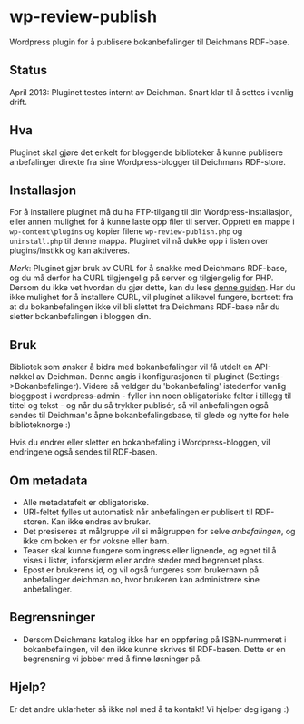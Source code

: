 # wp-review-publish
Wordpress plugin for å publisere bokanbefalinger til Deichmans RDF-base.

## Status
April 2013: Pluginet testes internt av Deichman. Snart klar til å settes i vanlig drift.

## Hva
Pluginet skal gjøre det enkelt for bloggende biblioteker å kunne publisere anbefalinger direkte fra sine Wordpress-blogger til Deichmans RDF-store.

## Installasjon
For å installere pluginet må du ha FTP-tilgang til din Wordpress-installasjon, eller annen mulighet for å kunne laste opp filer til server. Opprett en mappe i `wp-content\plugins` og kopier filene `wp-review-publish.php` og `uninstall.php` til denne mappa. Pluginet vil nå dukke opp i listen over plugins/instikk og kan aktiveres.

*Merk*: Pluginet gjør bruk av CURL for å snakke med Deichmans RDF-base, og du må derfor ha CURL tilgjengelig på server og tilgjengelig for PHP. Dersom du ikke vet hvordan du gjør dette, kan du lese [denne guiden](http://www.tomjepson.co.uk/enabling-curl-in-php-php-ini-wamp-xamp-ubuntu/). Har du ikke mulighet for å installere CURL, vil pluginet allikevel fungere, bortsett fra at du bokanbefalingen ikke vil bli slettet fra Deichmans RDF-base når du sletter bokanbefalingen i bloggen din.

## Bruk
Bibliotek som ønsker å bidra med bokanbefalinger vil få utdelt en API-nøkkel av Deichman. Denne angis i konfigurasjonen til pluginet (Settings->Bokanbefalinger). Videre så veldger du 'bokanbefaling' istedenfor vanlig bloggpost i wordpress-admin - fyller inn noen obligatoriske felter i tillegg til tittel og tekst - og når du så trykker publisér, så vil anbefalingen også sendes til Deichman's åpne bokanbefalingsbase, til glede og nytte for hele biblioteknorge :)

Hvis du endrer eller sletter en bokanbefaling i Wordpress-bloggen, vil endringene også sendes til RDF-basen.

## Om metadata
+ Alle metadatafelt er obligatoriske.
+ URI-feltet fylles ut automatisk når anbefalingen er publisert til RDF-storen. Kan ikke endres av bruker.
+ Det presiseres at målgruppe vil si målgruppen for selve *anbefalingen*, og ikke om boken er for voksne eller barn.
+ Teaser skal kunne fungere som ingress eller lignende, og egnet til å vises i lister, inforskjerm eller andre steder med begrenset plass.
+ Epost er brukerens id, og vil også fungeres som brukernavn på anbefalinger.deichman.no, hvor brukeren kan administrere sine anbefalinger.

## Begrensninger
+ Dersom Deichmans katalog ikke har en oppføring på ISBN-nummeret i bokanbefalingen, vil den ikke kunne skrives til RDF-basen. Dette er en begrensning vi jobber med å finne løsninger på.

## Hjelp?
Er det andre uklarheter så ikke nøl med å ta kontakt! Vi hjelper deg igang :)